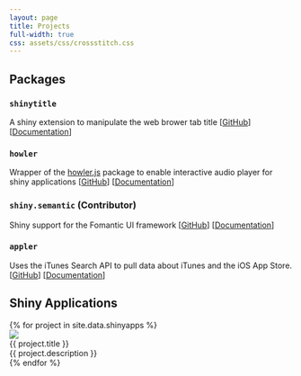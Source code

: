 ```yaml
---
layout: page
title: Projects
full-width: true
css: assets/css/crossstitch.css
---
```


<h2>Packages</h2>

### `shinytitle`

A shiny extension to manipulate the web brower tab title \[[GitHub](https://github.com/ashbaldry/shinytitle)\] \[[Documentation](https://ashbaldry.github.io/shinytitle)\]

### `howler`

Wrapper of the [howler.js](https://github.com/goldfire/howler.js) package to enable interactive audio player for shiny applications \[[GitHub](https://github.com/ashbaldry/howler)\] \[[Documentation](https://ashbaldry.github.io/howler)\]

### `shiny.semantic` (Contributor)

Shiny support for the Fomantic UI framework \[[GitHub](https://github.com/Appsilon/shiny.semantic)\] \[[Documentation](https://appsilon.github.io/shiny.semantic/)\]

### `appler`

Uses the iTunes Search API to pull data about iTunes and the iOS App Store. \[[GitHub](https://github.com/ashbaldry/appler)\] \[[Documentation](/appler)\]

<h2>Shiny Applications</h2>
  <div class="ui four cards">
    {% for project in site.data.shinyapps %}
    <div class="ui blue card">
      <div class="image">
        <a class="" href="{{ project.url }}" target = "_blank">
          <img class="cross-stitch-photo" src="/assets/img/shinyapps/{{ project.img }}" />
        </a>
      </div>
      <div class="content">
        <div class="header">{{ project.title }}</div>
        <div class="description">{{ project.description }}</div>
      </div>
    </div>
    {% endfor %}
  </div>

